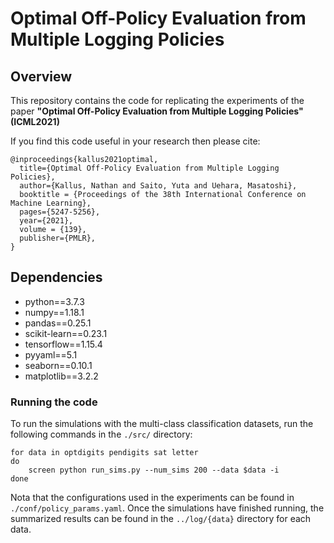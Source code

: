 # Optimal Off-Policy Evaluation from Multiple Logging Policies

## Overview
This repository contains the code for replicating the experiments of the paper
**"Optimal Off-Policy Evaluation from Multiple Logging Policies" (ICML2021)**

If you find this code useful in your research then please cite:
```
@inproceedings{kallus2021optimal,
  title={Optimal Off-Policy Evaluation from Multiple Logging Policies},
  author={Kallus, Nathan and Saito, Yuta and Uehara, Masatoshi},
  booktitle = {Proceedings of the 38th International Conference on Machine Learning},
  pages={5247-5256},
  year={2021},
  volume = {139},
  publisher={PMLR},
}
```

## Dependencies
- python==3.7.3
- numpy==1.18.1
- pandas==0.25.1
- scikit-learn==0.23.1
- tensorflow==1.15.4
- pyyaml==5.1
- seaborn==0.10.1
- matplotlib==3.2.2

### Running the code

To run the simulations with the multi-class classification datasets, run the following commands in the `./src/` directory:

```
for data in optdigits pendigits sat letter
do
    screen python run_sims.py --num_sims 200 --data $data -i
done
```

Nota that the configurations used in the experiments can be found in `./conf/policy_params.yaml`.
Once the simulations have finished running, the summarized results can be found in the `../log/{data}` directory for each data.
